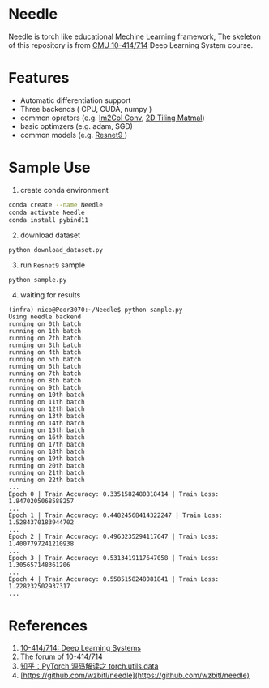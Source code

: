 # Needle
Needle is torch like educational Mechine Learning framework, The skeleton of this repository is from [CMU 10-414/714](https://dlsyscourse.org/) Deep Learning System course.

# Features
- Automatic differentiation support
- Three backends ( CPU, CUDA, numpy )
- common oprators (e.g. [Im2Col Conv](https://github.com/Nicooo-Wang/Needle/blob/343deaa73e357fcb9e1b23b4be3ba898f3c705ba/python/needle/ops/ops_mathematic.py#L513), [2D Tiling Matmal](https://github.com/Nicooo-Wang/Needle/blob/343deaa73e357fcb9e1b23b4be3ba898f3c705ba/src/ndarray_backend_cuda.cu#L548))
- basic optimzers (e.g. adam, SGD)
- common models (e.g. [ Resnet9 ](https://github.com/Nicooo-Wang/Needle/blob/343deaa73e357fcb9e1b23b4be3ba898f3c705ba/sample.py#L14))

# Sample Use
1. create conda environment
```bash
conda create --name Needle
conda activate Needle
conda install pybind11
```
2. download dataset
```
python download_dataset.py
```
3. run `Resnet9` sample
```
python sample.py
```
4. waiting for results
```
(infra) nico@Poor3070:~/Needle$ python sample.py 
Using needle backend
running on 0th batch
running on 1th batch
running on 2th batch
running on 3th batch
running on 4th batch
running on 5th batch
running on 6th batch
running on 7th batch
running on 8th batch
running on 9th batch
running on 10th batch
running on 11th batch
running on 12th batch
running on 13th batch
running on 14th batch
running on 15th batch
running on 16th batch
running on 17th batch
running on 18th batch
running on 19th batch
running on 20th batch
running on 21th batch
running on 22th batch
...
Epoch 0 | Train Accuracy: 0.3351582480818414 | Train Loss: 1.8470205068588257
...
Epoch 1 | Train Accuracy: 0.44824568414322247 | Train Loss: 1.5284370183944702
...
Epoch 2 | Train Accuracy: 0.4963235294117647 | Train Loss: 1.4007797241210938
...
Epoch 3 | Train Accuracy: 0.5313419117647058 | Train Loss: 1.305657148361206
...
Epoch 4 | Train Accuracy: 0.5585158248081841 | Train Loss: 1.228232502937317
...
```
# References
1. [10-414/714: Deep Learning Systems ](https://dlsyscourse.org/)
2. [The forum of 10-414/714 ](https://forum.dlsyscourse.org/)
4. [知乎：PyTorch 源码解读之 torch.utils.data ](https://zhuanlan.zhihu.com/p/337850513)
5. [https://github.com/wzbitl/needle](https://github.com/wzbitl/needle)
